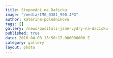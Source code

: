 ```yaml
---
title: Stopování na Dačicku
image: "/media/IMG_0381_900.JPG"
author: katerina-polednikova
tags: []
gallery: /news/pocitali-jsme-vydry-na-dacicku
published: true
date: 2016-04-08 13:50:17.000000000 Z
category: gallery
layout: photo
---
```

